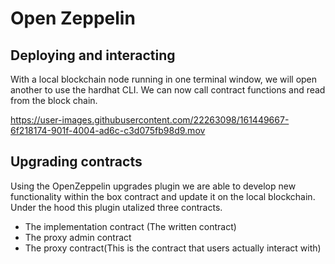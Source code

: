 # Open Zeppelin 

## Deploying and interacting

With a local blockchain node running in one terminal window, we will open another to use the hardhat CLI. We can now call contract functions and read from the block chain.

https://user-images.githubusercontent.com/22263098/161449667-6f218174-901f-4004-ad6c-c3d075fb98d9.mov

## Upgrading contracts


Using the OpenZeppelin upgrades plugin we are able to develop new functionality within the box contract and update it on the local blockchain. 
Under the hood this plugin utalized three contracts.
 - The implementation contract (The written contract)
 - The proxy admin contract
 - The proxy contract(This is the contract that users actually interact with)